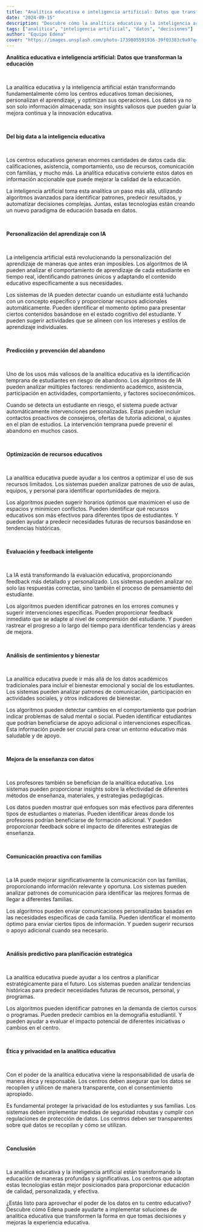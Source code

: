 ```yaml
---
title: "Analítica educativa e inteligencia artificial: Datos que transforman la educación"
date: "2024-09-15"
description: "Descubre cómo la analítica educativa y la inteligencia artificial están revolucionando la toma de decisiones en centros educativos."
tags: ["analítica", "inteligencia artificial", "datos", "decisiones"]
author: "Equipo Edena"
cover: "https://images.unsplash.com/photo-1739805591936-39f03383c9a9?q=80&w=2073&auto=format&fit=crop&ixlib=rb-4.1.0&ixid=M3wxMjA3fDB8MHxwaG90by1wYWdlfHx8fGVufDB8fHx8fA%3D%3D"
---
```


**Analítica educativa e inteligencia artificial: Datos que transforman la educación**

<br>

La analítica educativa y la inteligencia artificial están transformando fundamentalmente cómo los centros educativos toman decisiones, personalizan el aprendizaje, y optimizan sus operaciones. Los datos ya no son solo información almacenada; son insights valiosos que pueden guiar la mejora continua y la innovación educativa.

<br>

**Del big data a la inteligencia educativa**

<br>

Los centros educativos generan enormes cantidades de datos cada día: calificaciones, asistencia, comportamiento, uso de recursos, comunicación con familias, y mucho más. La analítica educativa convierte estos datos en información accionable que puede mejorar la calidad de la educación.

La inteligencia artificial toma esta analítica un paso más allá, utilizando algoritmos avanzados para identificar patrones, predecir resultados, y automatizar decisiones complejas. Juntas, estas tecnologías están creando un nuevo paradigma de educación basada en datos.

<br>

**Personalización del aprendizaje con IA**

<br>

La inteligencia artificial está revolucionando la personalización del aprendizaje de maneras que antes eran imposibles. Los algoritmos de IA pueden analizar el comportamiento de aprendizaje de cada estudiante en tiempo real, identificando patrones únicos y adaptando el contenido educativo específicamente a sus necesidades.

Los sistemas de IA pueden detectar cuando un estudiante está luchando con un concepto específico y proporcionar recursos adicionales automáticamente. Pueden identificar el momento óptimo para presentar ciertos contenidos basándose en el estado cognitivo del estudiante. Y pueden sugerir actividades que se alineen con los intereses y estilos de aprendizaje individuales.

<br>

**Predicción y prevención del abandono**

<br>

Uno de los usos más valiosos de la analítica educativa es la identificación temprana de estudiantes en riesgo de abandono. Los algoritmos de IA pueden analizar múltiples factores: rendimiento académico, asistencia, participación en actividades, comportamiento, y factores socioeconómicos.

Cuando se detecta un estudiante en riesgo, el sistema puede activar automáticamente intervenciones personalizadas. Estas pueden incluir contactos proactivos de consejeros, ofertas de tutoría adicional, o ajustes en el plan de estudios. La intervención temprana puede prevenir el abandono en muchos casos.

<br>

**Optimización de recursos educativos**

<br>

La analítica educativa puede ayudar a los centros a optimizar el uso de sus recursos limitados. Los sistemas pueden analizar patrones de uso de aulas, equipos, y personal para identificar oportunidades de mejora.

Los algoritmos pueden sugerir horarios óptimos que maximicen el uso de espacios y minimicen conflictos. Pueden identificar qué recursos educativos son más efectivos para diferentes tipos de estudiantes. Y pueden ayudar a predecir necesidades futuras de recursos basándose en tendencias históricas.

<br>

**Evaluación y feedback inteligente**

<br>

La IA está transformando la evaluación educativa, proporcionando feedback más detallado y personalizado. Los sistemas pueden analizar no solo las respuestas correctas, sino también el proceso de pensamiento del estudiante.

Los algoritmos pueden identificar patrones en los errores comunes y sugerir intervenciones específicas. Pueden proporcionar feedback inmediato que se adapte al nivel de comprensión del estudiante. Y pueden rastrear el progreso a lo largo del tiempo para identificar tendencias y áreas de mejora.

<br>

**Análisis de sentimientos y bienestar**

<br>

La analítica educativa puede ir más allá de los datos académicos tradicionales para incluir el bienestar emocional y social de los estudiantes. Los sistemas pueden analizar patrones de comunicación, participación en actividades sociales, y otros indicadores de bienestar.

Los algoritmos pueden detectar cambios en el comportamiento que podrían indicar problemas de salud mental o social. Pueden identificar estudiantes que podrían beneficiarse de apoyo adicional o intervenciones específicas. Esta información puede ser crucial para crear un entorno educativo más saludable y de apoyo.

<br>

**Mejora de la enseñanza con datos**

<br>

Los profesores también se benefician de la analítica educativa. Los sistemas pueden proporcionar insights sobre la efectividad de diferentes métodos de enseñanza, materiales, y estrategias pedagógicas.

Los datos pueden mostrar qué enfoques son más efectivos para diferentes tipos de estudiantes o materias. Pueden identificar áreas donde los profesores podrían beneficiarse de formación adicional. Y pueden proporcionar feedback sobre el impacto de diferentes estrategias de enseñanza.

<br>

**Comunicación proactiva con familias**

<br>

La IA puede mejorar significativamente la comunicación con las familias, proporcionando información relevante y oportuna. Los sistemas pueden analizar patrones de comunicación para identificar las mejores formas de llegar a diferentes familias.

Los algoritmos pueden enviar comunicaciones personalizadas basadas en las necesidades específicas de cada familia. Pueden identificar el momento óptimo para enviar ciertos tipos de información. Y pueden sugerir recursos o apoyo adicional cuando sea necesario.

<br>

**Análisis predictivo para planificación estratégica**

<br>

La analítica educativa puede ayudar a los centros a planificar estratégicamente para el futuro. Los sistemas pueden analizar tendencias históricas para predecir necesidades futuras de recursos, personal, y programas.

Los algoritmos pueden identificar patrones en la demanda de ciertos cursos o programas. Pueden predecir cambios en la demografía estudiantil. Y pueden ayudar a evaluar el impacto potencial de diferentes iniciativas o cambios en el centro.

<br>

**Ética y privacidad en la analítica educativa**

<br>

Con el poder de la analítica educativa viene la responsabilidad de usarla de manera ética y responsable. Los centros deben asegurar que los datos se recopilen y utilicen de manera transparente, con el consentimiento apropiado.

Es fundamental proteger la privacidad de los estudiantes y sus familias. Los sistemas deben implementar medidas de seguridad robustas y cumplir con regulaciones de protección de datos. Los centros deben ser transparentes sobre qué datos se recopilan y cómo se utilizan.

<br>

**Conclusión**

<br>

La analítica educativa y la inteligencia artificial están transformando la educación de maneras profundas y significativas. Los centros que adoptan estas tecnologías están mejor posicionados para proporcionar educación de calidad, personalizada, y efectiva.

¿Estás listo para aprovechar el poder de los datos en tu centro educativo? Descubre cómo Edena puede ayudarte a implementar soluciones de analítica educativa que transformen la forma en que tomas decisiones y mejoras la experiencia educativa.

